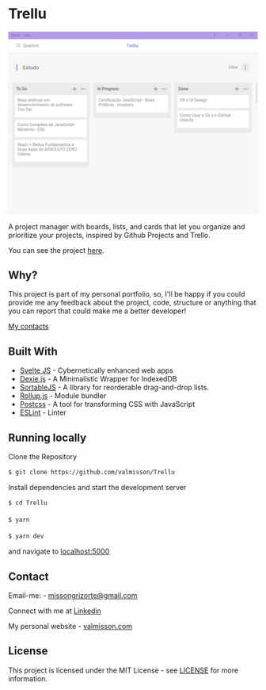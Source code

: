 # Trellu

![](screenshot.png)

A project manager with boards, lists, and cards that let you organize and prioritize your projects, inspired by Github Projects and Trello.

You can see the project [here](https://trellu.netlify.com).

## Why?

This project is part of my personal portfolio, so, I'll be happy if you could provide me any feedback about the project, code, structure or anything that you can report that could make me a better developer!

[My contacts](#contact)

## Built With
- [Svelte JS](http://svelte.dev) - Cybernetically enhanced web apps
- [Dexie.js](https://dexie.org/) - A Minimalistic Wrapper for IndexedDB
- [SortableJS](https://github.com/SortableJS/Sortable) - A library for reorderable drag-and-drop lists.
- [Rollup.js](https://rollupjs.org) - Module bundler
- [Postcss](https://postcss.org/) - A tool for transforming CSS with JavaScript
- [ESLint](https://eslint.org/) - Linter

## Running locally

Clone the Repository

```sh
$ git clone https://github.com/valmisson/Trellu
```

Install dependencies and start the development server

```sh
$ cd Trellu

$ yarn

$ yarn dev
```

and navigate to [localhost:5000](http://localhost:5000/)

## Contact

Email-me: - missongrizorte@gmail.com

Connect with me at [Linkedin](https://www.linkedin.com/in/valmisson/)

My personal website - [valmisson.com](https://valmisson.com)

## License

This project is licensed under the MIT License - see [LICENSE](https://github.com/valmisson/Trellu/blob/master/LICENSE) for more information.
